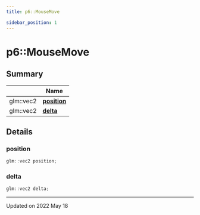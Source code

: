 ```yaml
---
title: p6::MouseMove

sidebar_position: 1
---
```


# p6::MouseMove







## Summary

|                | Name           |
| -------------- | -------------- |
| glm::vec2 | **[position](/reference/Types/mouse_move#position)**  |
| glm::vec2 | **[delta](/reference/Types/mouse_move#delta)**  |

## Details


### position

```cpp
glm::vec2 position;
```


### delta

```cpp
glm::vec2 delta;
```


-------------------------------

Updated on 2022 May 18